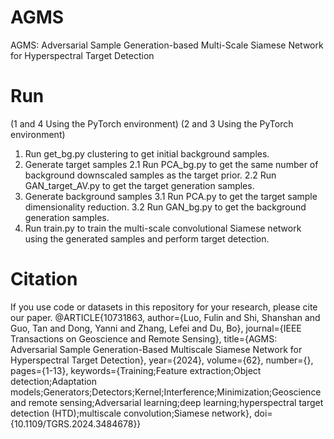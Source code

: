 # AGMS
AGMS: Adversarial Sample Generation-based Multi-Scale  Siamese Network for Hyperspectral Target Detection
# Run
(1 and 4 Using the PyTorch environment)
(2 and 3 Using the PyTorch environment)
1. Run get_bg.py clustering to get initial background samples.
2. Generate target samples
2.1 Run PCA_bg.py to get the same number of background downscaled samples as the target prior.
2.2 Run GAN_target_AV.py to get the target generation samples.
3. Generate background samples
3.1 Run PCA.py to get the target sample dimensionality reduction.
3.2 Run GAN_bg.py to get the background generation samples.
4. Run train.py to train the multi-scale convolutional Siamese network using the generated samples and perform target detection.
   
# Citation
If you use code or datasets in this repository for your research, please cite our paper.
@ARTICLE{10731863,
  author={Luo, Fulin and Shi, Shanshan and Guo, Tan and Dong, Yanni and Zhang, Lefei and Du, Bo},
  journal={IEEE Transactions on Geoscience and Remote Sensing}, 
  title={AGMS: Adversarial Sample Generation-Based Multiscale Siamese Network for Hyperspectral Target Detection}, 
  year={2024},
  volume={62},
  number={},
  pages={1-13},
  keywords={Training;Feature extraction;Object detection;Adaptation models;Generators;Detectors;Kernel;Interference;Minimization;Geoscience and remote sensing;Adversarial learning;deep learning;hyperspectral target detection (HTD);multiscale convolution;Siamese network},
  doi={10.1109/TGRS.2024.3484678}}
